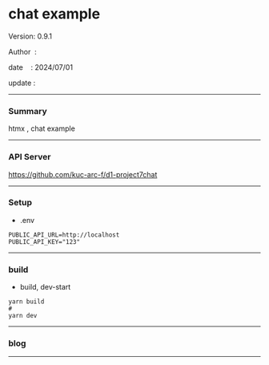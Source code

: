 ﻿# chat example

 Version: 0.9.1

 Author  :

 date    : 2024/07/01 

 update  :

***
### Summary

htmx , chat example

***
### API Server

https://github.com/kuc-arc-f/d1-project7chat

***
### Setup

* .env
```
PUBLIC_API_URL=http://localhost
PUBLIC_API_KEY="123"
```
***
### build

* build, dev-start

```
yarn build
#
yarn dev
```
***
### blog 

***

